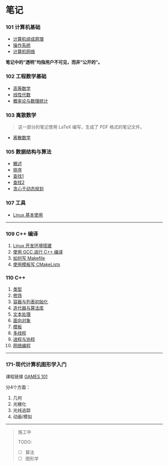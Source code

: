 # 笔记


### 101 计算机基础

* [计算机组成原理](./101-计算机基础/计算机组成原理)
* [操作系统](101-计算机基础/操作系统)
* [计算机网络](101-计算机基础/计算机网络)

**笔记中的“透明”均指用户不可见，而非“公开的”。**


### 102 工程数学基础

* [高等数学](./102-工程数学基础/高等数学)
* [线性代数](./102-工程数学基础/线性代数)
* [概率论与数理统计](./102-工程数学基础/概率论与数理统计)


### 103 离散数学

> 这一部分的笔记使用 LaTeX 编写，生成了 PDF 格式的笔记文件。

* [离散数学](./103-离散数学/discrete-mathematics.pdf)


### 105 数据结构与算法

* [概述](./105-数据结构与算法/数据结构与算法1-概述.md)
* [排序](./105-数据结构与算法/数据结构与算法2-排序.md)
* [查找1](./105-数据结构与算法/数据结构与算法3-查找1.md)
* [查找2](./105-数据结构与算法/数据结构与算法4-查找2.md)
* [贪心于动态规划](./105-数据结构与算法/数据结构与算法5-贪心与动态规划.md)


### 107 工具

* [Linux 基本使用](./107-工具/Linux-基本使用.md)

---


### 109 C++ 编译

1. [Linux 开发环境搭建](./109-CPP编译环境/1-Linux-开发环境搭建.md)
2. [使用 GCC 进行 C++ 编译](./109-CPP编译环境/2-CPP-编译.md)
3. [如何写 Makefile](./109-CPP编译环境/3-如何写-Makefile.md)
4. [使用模板写 CMakeLists](109-CPP编译环境/4-CMakeLists-模板.md)


### 110 C++

1. [类型](./110-CPP/CC1-类型.md)
2. [修饰](./110-CPP/CC2-修饰.md)
3. [容器与列表初始化](./110-CPP/CC3-容器与列表初始化.md)
4. [迭代器与算法库](./110-CPP/CC4-迭代器与算法库.md)
5. [文本处理](./110-CPP/CC5-字符串、正则表达式与IO.md)
6. [面向对象](./110-CPP/CC6-面向对象.md)
7. [模板](./110-CPP/CC7-模板.md)
8. [多线程](./110-CPP/CC8-并发-多线程.md)
9. [进程与协程](./110-CPP/CC9-进程与协程.md)
10. [网络编程](./110-CPP/CC10-网络编程.md)

---


### 171-现代计算机图形学入门

课程链接 [GAMES 101](http://games-cn.org/graphics-intro-ppt-video/)

分4个方面：
1. 几何
2. 光栅化
3. 光线追踪
4. 动画/模拟


---
> 施工中
>
> TODO:
> - [ ] 算法
> - [ ] 图形学